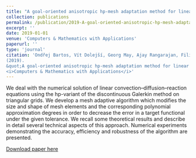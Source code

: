 ```yaml
---
title: "A goal-oriented anisotropic hp-mesh adaptation method for linear convection–diffusion–reaction problems"
collection: publications
permalink: /publication/2019-A-goal-oriented-anisotropic-hp-mesh-adaptation-method-for-linear-convection–diffusion–reaction-problems
excerpt: ''
date: 2019-01-01
venue: 'Computers & Mathematics with Applications'
paperurl: ''
type: 'journal'
citation: 'Ondřej Bartos, Vít Dolejší, Georg May, Ajay Rangarajan, Filip Roskovec.
(2019).
&quot;A goal-oriented anisotropic hp-mesh adaptation method for linear convection–diffusion–reaction problems.&quot;
<i>Computers & Mathematics with Applications</i>'
---
```

We deal with the numerical solution of linear convection–diffusion–reaction equations using the hp-variant of the discontinuous Galerkin method on triangular grids. We develop a mesh adaptive algorithm which modifies the size and shape of mesh elements and the corresponding polynomial approximation degrees in order to decrease the error in a target functional under the given tolerance. We recall some theoretical results and describe in detail several technical aspects of this approach. Numerical experiments demonstrating the accuracy, efficiency and robustness of the algorithm are presented.

[Download paper here](https://www.sciencedirect.com/science/article/pii/S0898122119301774)